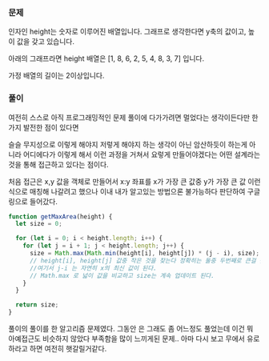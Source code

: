 ### 문제

인자인 height는 숫자로 이루어진 배열입니다. 그래프로 생각한다면 y축의 값이고, 높이 값을 갖고 있습니다.

아래의 그래프라면 height 배열은 [1, 8, 6, 2, 5, 4, 8, 3, 7] 입니다.

가정
배열의 길이는 2이상입니다.

### 풀이

여전히 스스로 아직 프로그래밍적인 문제 풀이에 다가가려면 멀었다는 생각이든다만 한가지 발전한 점이 있다면

슬슬 무지성으로 이렇게 해야지 저렇게 해야지 하는 생각이 아닌 암산하듯이 하는게 아니라 어디에다가 이렇게 해서 이런 과정을 거쳐서 요렇게 만들어야겠다는 어떤 설계라는것을 통해 접근하고 있다는 점이다.

처음 접근은 x,y 값을 객체로 만들어서 x:y 좌표를 x가 가장 큰 값중 y가 가장 큰 값 이런식으로 매칭해 나갈려고 했으나 이내 내가 알고있는 방법으론 불가능하다 판단하여 구글링으로 들어갔다.

```js
function getMaxArea(height) {
  let size = 0;

  for (let i = 0; i < height.length; i++) {
    for (let j = i + 1; j < height.length; j++) {
      size = Math.max(Math.min(height[i], height[j]) * (j - i), size);
      // height[i], height[j] 값중 작은 것을 찾는다 정확히는 둘중 두번째로 큰걸 찾는건데 그게 두개밖에없으니 작은걸 찾으면 된다.
      //여기서 j-i 는 자연히 x의 최신 값이 된다.
      // Math.max 로 넓이 값을 비교하고 size는 계속 업데이트 된다.
    }
  }

  return size;
}
```

풀이의 풀이를 한 알고리즘 문제였다. 그동안 은 그래도 좀 어느정도 풀었는데 이건 뭐 아예접근도 비슷하지 않았다 부족함을 많이 느끼게된 문제..
아마 다시 보고 무에서 유로 하라고 하면 여전히 햇갈릴거같다.

